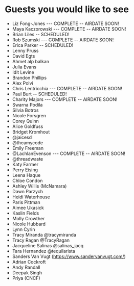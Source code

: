 # Guests you would like to see

* Liz Fong-Jones  --- COMPLETE -- AIRDATE SOON!
* Maya Kaczorowski --- COMPLETE -- AIRDATE SOON!
* Brian Liles -- SCHEDULED!
* Rob Szumski --- COMPLETE -- AIRDATE SOON!
* Erica Parker -- SCHEDULED!
* Lenny Pruss 
* David Egts
* Ahmet alp balkan
* Julia Evans
* Idit Levine 
* Brandon Phillips
* Alex Polvi
* Chris Lentricchia --- COMPLETE -- AIRDATE SOON!
* Paul Burt  -- SCHEDULED!
* Charity Majors --- COMPLETE -- AIRDATE SOON!
* Swarna Podila
* Silvia Botros
* Nicole Forsgren
* Corey Quinn
* Alice Goldfuss
* Bridget Kromhout
* @jaicesd
* @theamycode
* Emily Freeman
* @LachlanEvenson --- COMPLETE -- AIRDATE SOON!
* @threadwaste
* Katy Farmer
* Perry Eising
* Leena Haque
* Chloe Condon
* Ashley Willis (McNamara)
* Dawn Parzych
* Heidi Waterhouse
* Paris Pittman
* Aimee Ukasick
* Kaslin Fields
* Molly Crowther
* Nicole Hubbard
* Lynn Cyrin
* Tracy Miranda @tracymiranda
* Tracy Ragan @TracyRagan
* Jacqueline Salinas @salinas_jacq
* Tara Hernandez @tequilarista
* Sanders Van Vugt (https://www.sandervanvugt.com/)
* Adrian Cockroft
* Andy Randall 
* Deepak Singh
* Priya (CNCF)
